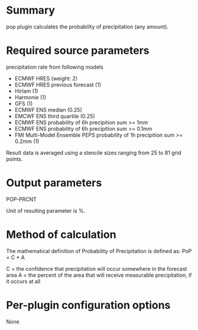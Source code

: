 # Summary

pop plugin calculates the probability of precipitation (any amount).

# Required source parameters

precipitation rate from following models

* ECMWF HRES (weight: 2)
* ECMWF HRES previous forecast (1)
* Hirlam (1)
* Harmonie (1)
* GFS (1)
* ECMWF ENS median (0.25)
* EMCWF ENS third quartile (0.25)
* ECMWF ENS probability of 6h precipition sum >= 1mm 
* ECMWF ENS probability of 6h precipition sum >= 0.1mm
* FMI Multi-Model Ensemble PEPS probability of 1h precipition sum >= 0.2mm (1)

Result data is averaged using a stencile sizes ranging from 25 to 81 grid points. 

# Output parameters

POP-PRCNT

Unit of resulting parameter is %.

# Method of calculation

 The mathematical definition of Probability of Precipitation is defined as: PoP = C * A
 
 C = the confidence that precipitation will occur somewhere in the forecast area
 A = the percent of the area that will receive measurable precipitation, if it occurs at all

# Per-plugin configuration options

None